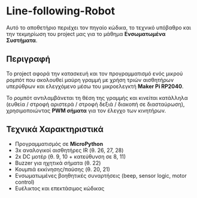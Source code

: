 # Line-following-Robot

Αυτό το αποθετήριο περιέχει τον πηγαίο κώδικα, το τεχνικό υπόβαθρο και την τεκμηρίωση του project μας για το μάθημα **Ενσωματωμένα Συστήματα**.

## Περιγραφή

Το project αφορά την κατασκευή και τον προγραμματισμό ενός μικρού ρομπότ που ακολουθεί μαύρη γραμμή με χρήση τριών αισθητήρων υπερύθρων και ελεγχόμενο μέσω του μικροελεγκτή **Maker Pi RP2040**.

Το ρομπότ αντιλαμβάνεται τη θέση της γραμμής και κινείται κατάλληλα (ευθεία / στροφή αριστερά / στροφή δεξιά / διακοπή σε διασταύρωση), χρησιμοποιώντας **PWM σήματα** για τον έλεγχο των κινητήρων.

## Τεχνικά Χαρακτηριστικά

- Προγραμματισμός σε **MicroPython**
- 3x αναλογικοί αισθητήρες IR (θ. 26, 27, 28)
- 2x DC μοτέρ (θ. 9, 10 + κατεύθυνση σε 8, 11)
- Buzzer για ηχητικά σήματα (θ. 22)
- Κουμπιά εκκίνησης/παύσης (θ. 20, 21)
- Ενσωματωμένες βοηθητικές συναρτήσεις (beep, sensor logic, motor control)
- Ευέλικτος και επεκτάσιμος κώδικας


